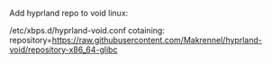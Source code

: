 Add hyprland repo to void linux:

/etc/xbps.d/hyprland-void.conf cotaining:
repository=https://raw.githubusercontent.com/Makrennel/hyprland-void/repository-x86_64-glibc
